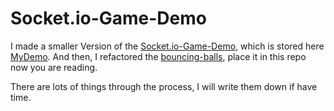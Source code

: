 # Socket.io-Game-Demo

I made a smaller Version of the [Socket.io-Game-Demo](https://github.com/sgoedecke/socket-io-game), which is stored here [MyDemo](https://github.com/huamurui/bumping-balls/tree/socket_io-game-demo). And then, I refactored the [bouncing-balls](https://github.com/MTrajK/bouncing-balls), place it in this repo now you are reading.

There are lots of things through the process, I will write them down if have time.

